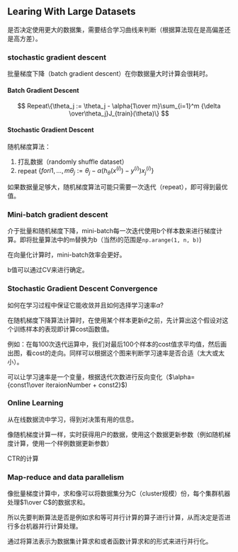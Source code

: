 ## Learing With Large Datasets

是否决定使用更大的数据集，需要结合学习曲线来判断（根据算法现在是高偏差还是高方差）。

### stochastic  gradient descent

批量梯度下降（batch gradient descent）在你数据量大时计算会很耗时。

#### Batch Gradient Descent

$$
Repeat\{\theta_j := \theta_j - \alpha{1\over m}\sum_{i=1}^m {\delta \over\theta_j}J_{train}(\theta)\}
$$

#### Stochastic Gradient Descent

随机梯度算法：

1. 打乱数据（randomly shuffle dataset）
2. repeat $\{for i 1,…,m{\theta_j:=\theta_j-\alpha(h_\theta(x^{(i)})-y^{(i)})}x_j^{(i)}\}$

如果数据量足够大，随机梯度算法可能只需要一次迭代（repeat），即可得到最优值。

### Mini-batch gradient descent

介于批量和随机梯度下降，mini-batch每一次迭代使用b个样本数来进行梯度计算。即将批量算法中的m替换为b（当然i的范围是`np.arange(1, n, b)`)

在向量化计算时，mini-batch效率会更好。

b值可以通过CV来进行确定。

### Stochastic Gradient Descent Convergence

如何在学习过程中保证它能收敛并且如何选择学习速率$\alpha$?

在随机梯度下降算法计算时，在使用某个样本更新$\theta$之前，先计算出这个假设对这个训练样本的表现即计算cost函数值。

例如：在每100次迭代运算中，我们对最后100个样本的cost值求平均值，然后画出图，看cost的走向。同样可以根据这个图来判断学习速率是否合适（太大或太小）。

可以让学习速率是一个变量，根据迭代次数进行反向变化（$\alpha={const1\over iteraionNumber + const2}$)

### Online Learning

从在线数据流中学习，得到对决策有用的信息。

像随机梯度计算一样，实时获得用户的数据，使用这个数据更新参数（例如随机梯度计算，使用一个样例数据更新参数）

CTR的计算

### Map-reduce and data parallelism

像批量梯度计算中，求和像可以将数据集分为C（cluster规模）份，每个集群机器处理$1\over C$的数据求和。

所以先要判断算法是否是例如求和等可并行计算的算子进行计算，从而决定是否进行多台机器并行计算处理。

通过将算法表示为数据集计算求和或者函数计算求和的形式来进行并行化。